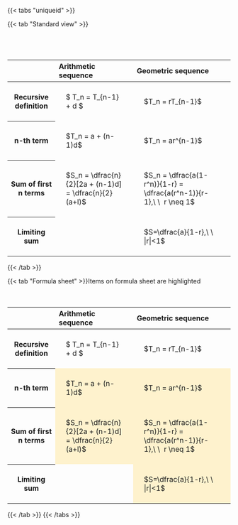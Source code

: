 ---
---

{{< tabs "uniqueid" >}}

{{< tab "Standard view" >}}

#  
<br>
<style type="text/css">
#T_3c956 th.col_heading {
  text-align: left;
  font-size: 1em;
}
#T_3c956 td {
  text-align: left;
  font-size: 1em;
  padding: 1.5em;
}
#T_3c956_row0_col0, #T_3c956_row0_col1, #T_3c956_row1_col0, #T_3c956_row1_col1, #T_3c956_row2_col0, #T_3c956_row2_col1, #T_3c956_row3_col0, #T_3c956_row3_col1 {
  white-space: pre-wrap;
}
</style>
<table id="T_3c956">
  <thead>
    <tr>
      <th class="blank level0" >&nbsp;</th>
      <th id="T_3c956_level0_col0" class="col_heading level0 col0" >Arithmetic sequence</th>
      <th id="T_3c956_level0_col1" class="col_heading level0 col1" >Geometric sequence</th>
    </tr>
  </thead>
  <tbody>
    <tr>
      <th id="T_3c956_level0_row0" class="row_heading level0 row0" >Recursive definition</th>
      <td id="T_3c956_row0_col0" class="data row0 col0" >$ T_n = T_{n-1} + d $</td>
      <td id="T_3c956_row0_col1" class="data row0 col1" >$T_n = rT_{n-1}$</td>
    </tr>
    <tr>
      <th id="T_3c956_level0_row1" class="row_heading level0 row1" >n-th term</th>
      <td id="T_3c956_row1_col0" class="data row1 col0" >$T_n = a + (n-1)d$</td>
      <td id="T_3c956_row1_col1" class="data row1 col1" >$T_n = ar^{n-1}$</td>
    </tr>
    <tr>
      <th id="T_3c956_level0_row2" class="row_heading level0 row2" >Sum of first n terms</th>
      <td id="T_3c956_row2_col0" class="data row2 col0" >$S_n = \dfrac{n}{2}[2a + (n-1)d] = \dfrac{n}{2}(a+l)$</td>
      <td id="T_3c956_row2_col1" class="data row2 col1" >$S_n = \dfrac{a(1-r^n)}{1-r} = \dfrac{a(r^n-1)}{r-1},\ \  r \neq 1$</td>
    </tr>
    <tr>
      <th id="T_3c956_level0_row3" class="row_heading level0 row3" >Limiting sum</th>
      <td id="T_3c956_row3_col0" class="data row3 col0" ></td>
      <td id="T_3c956_row3_col1" class="data row3 col1" >$S=\dfrac{a}{1-r},\ \ |r|<1$</td>
    </tr>
  </tbody>
</table>
{{< /tab >}}

{{< tab "Formula sheet" >}}Items on formula sheet are highlighted
<br><br><br>
<style type="text/css">
#T_ed2ec th.col_heading {
  text-align: left;
  font-size: 1em;
}
#T_ed2ec td {
  text-align: left;
  font-size: 1em;
  padding: 1.5em;
}
#T_ed2ec_row0_col0, #T_ed2ec_row0_col1, #T_ed2ec_row3_col0 {
  white-space: pre-wrap;
}
#T_ed2ec_row1_col0, #T_ed2ec_row1_col1, #T_ed2ec_row2_col0, #T_ed2ec_row2_col1, #T_ed2ec_row3_col1 {
  background-color: rgba(255,194,10, 0.2);
  white-space: pre-wrap;
}
</style>
<table id="T_ed2ec">
  <thead>
    <tr>
      <th class="blank level0" >&nbsp;</th>
      <th id="T_ed2ec_level0_col0" class="col_heading level0 col0" >Arithmetic sequence</th>
      <th id="T_ed2ec_level0_col1" class="col_heading level0 col1" >Geometric sequence</th>
    </tr>
  </thead>
  <tbody>
    <tr>
      <th id="T_ed2ec_level0_row0" class="row_heading level0 row0" >Recursive definition</th>
      <td id="T_ed2ec_row0_col0" class="data row0 col0" >$ T_n = T_{n-1} + d $</td>
      <td id="T_ed2ec_row0_col1" class="data row0 col1" >$T_n = rT_{n-1}$</td>
    </tr>
    <tr>
      <th id="T_ed2ec_level0_row1" class="row_heading level0 row1" >n-th term</th>
      <td id="T_ed2ec_row1_col0" class="data row1 col0" >$T_n = a + (n-1)d$</td>
      <td id="T_ed2ec_row1_col1" class="data row1 col1" >$T_n = ar^{n-1}$</td>
    </tr>
    <tr>
      <th id="T_ed2ec_level0_row2" class="row_heading level0 row2" >Sum of first n terms</th>
      <td id="T_ed2ec_row2_col0" class="data row2 col0" >$S_n = \dfrac{n}{2}[2a + (n-1)d] = \dfrac{n}{2}(a+l)$</td>
      <td id="T_ed2ec_row2_col1" class="data row2 col1" >$S_n = \dfrac{a(1-r^n)}{1-r} = \dfrac{a(r^n-1)}{r-1},\ \  r \neq 1$</td>
    </tr>
    <tr>
      <th id="T_ed2ec_level0_row3" class="row_heading level0 row3" >Limiting sum</th>
      <td id="T_ed2ec_row3_col0" class="data row3 col0" ></td>
      <td id="T_ed2ec_row3_col1" class="data row3 col1" >$S=\dfrac{a}{1-r},\ \ |r|<1$</td>
    </tr>
  </tbody>
</table>
{{< /tab >}}
{{< /tabs >}}